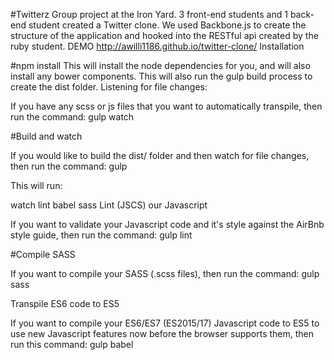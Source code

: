 #Twitterz
Group project at the Iron Yard. 3 front-end students and 1 back-end student created a Twitter clone.
We used Backbone.js to create the structure of the application and hooked into the RESTful api created by the ruby student.
DEMO
http://awilli1186.github.io/twitter-clone/
Installation

#npm install
This will install the node dependencies for you, and will also install any bower components.
This will also run the gulp build process to create the dist folder.
Listening for file changes:

If you have any scss or js files that you want to automatically transpile, then run the command: gulp watch

#Build and watch

If you would like to build the dist/ folder and then watch for file changes, then run the command: gulp

This will run:

watch
lint
babel
sass
Lint (JSCS) our Javascript

If you want to validate your Javascript code and it's style against the AirBnb style guide, then run the command: gulp lint

#Compile SASS

If you want to compile your SASS (.scss files), then run the command: gulp sass

Transpile ES6 code to ES5

If you want to compile your ES6/ES7 (ES2015/17) Javascript code to ES5 to use new Javascript features now before the browser supports them, then run this command: gulp babel
